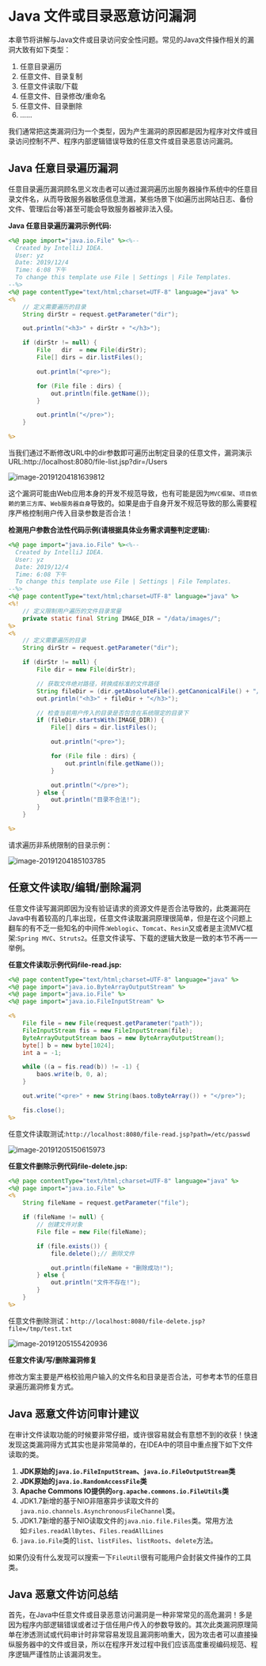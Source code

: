 # Java 文件或目录恶意访问漏洞

本章节将讲解与Java文件或目录访问安全性问题。常见的Java文件操作相关的漏洞大致有如下类型：

1. 任意目录遍历
2. 任意文件、目录复制
3. 任意文件读取/下载
4. 任意文件、目录修改/重命名
5. 任意文件、目录删除
6. ......

我们通常把这类漏洞归为一个类型，因为产生漏洞的原因都是因为程序对文件或目录访问控制不严、程序内部逻辑错误导致的任意文件或目录恶意访问漏洞。

## Java 任意目录遍历漏洞

任意目录遍历漏洞顾名思义攻击者可以通过漏洞遍历出服务器操作系统中的任意目录文件名，从而导致服务器敏感信息泄漏，某些场景下(如遍历出网站日志、备份文件、管理后台等)甚至可能会导致服务器被非法入侵。

**Java 任意目录遍历漏洞示例代码:**

```jsp
<%@ page import="java.io.File" %><%--
  Created by IntelliJ IDEA.
  User: yz
  Date: 2019/12/4
  Time: 6:08 下午
  To change this template use File | Settings | File Templates.
--%>
<%@ page contentType="text/html;charset=UTF-8" language="java" %>
<%
    // 定义需要遍历的目录
    String dirStr = request.getParameter("dir");

    out.println("<h3>" + dirStr + "</h3>");

    if (dirStr != null) {
        File   dir  = new File(dirStr);
        File[] dirs = dir.listFiles();

        out.println("<pre>");

        for (File file : dirs) {
            out.println(file.getName());
        }

        out.println("</pre>");
    }

%>
```

当我们通过不断修改URL中的dir参数即可遍历出制定目录的任意文件，漏洞演示URL:http://localhost:8080/file-list.jsp?dir=/Users

![image-20191204181639812](../../images/image-20191204181639812.png)

这个漏洞可能由Web应用本身的开发不规范导致，也有可能是因为`MVC框架`、`项目依赖的第三方库`、`Web服务器自身`导致的。如果是由于自身开发不规范导致的那么需要程序严格控制用户传入目录参数是否合法！

**检测用户参数合法性代码示例(请根据具体业务需求调整判定逻辑):**

```jsp
<%@ page import="java.io.File" %><%--
  Created by IntelliJ IDEA.
  User: yz
  Date: 2019/12/4
  Time: 6:08 下午
  To change this template use File | Settings | File Templates.
--%>
<%@ page contentType="text/html;charset=UTF-8" language="java" %>
<%!
    // 定义限制用户遍历的文件目录常量
    private static final String IMAGE_DIR = "/data/images/";
%>
<%
    // 定义需要遍历的目录
    String dirStr = request.getParameter("dir");

    if (dirStr != null) {
        File dir = new File(dirStr);

        // 获取文件绝对路径，转换成标准的文件路径
        String fileDir = (dir.getAbsoluteFile().getCanonicalFile() + "/").replace("\\\\", "").replaceAll("/+", "/");
        out.println("<h3>" + fileDir + "</h3>");

        // 检查当前用户传入的目录是否包含在系统限定的目录下
        if (fileDir.startsWith(IMAGE_DIR)) {
            File[] dirs = dir.listFiles();

            out.println("<pre>");

            for (File file : dirs) {
                out.println(file.getName());
            }

            out.println("</pre>");
        } else {
            out.println("目录不合法!");
        }
    }

%>
```

请求遍历非系统限制的目录示例：

![image-20191204185103785](../../images/image-20191204185103785.png)



## 任意文件读取/编辑/删除漏洞

任意文件读写漏洞即因为没有验证请求的资源文件是否合法导致的，此类漏洞在Java中有着较高的几率出现，任意文件读取漏洞原理很简单，但是在这个问题上翻车的有不乏一些知名的中间件:`Weblogic`、`Tomcat`、`Resin`又或者是主流MVC框架:`Spring MVC`、`Struts2`。任意文件读写、下载的逻辑大致是一致的本节不再一一举例。

**任意文件读取示例代码file-read.jsp:**

```jsp
<%@ page contentType="text/html;charset=UTF-8" language="java" %>
<%@ page import="java.io.ByteArrayOutputStream" %>
<%@ page import="java.io.File" %>
<%@ page import="java.io.FileInputStream" %>

<%
    File file = new File(request.getParameter("path"));
    FileInputStream fis = new FileInputStream(file);
    ByteArrayOutputStream baos = new ByteArrayOutputStream();
    byte[] b = new byte[1024];
    int a = -1;

    while ((a = fis.read(b)) != -1) {
        baos.write(b, 0, a);
    }

    out.write("<pre>" + new String(baos.toByteArray()) + "</pre>");

    fis.close();
%>
```

任意文件读取测试:`http://localhost:8080/file-read.jsp?path=/etc/passwd`

![image-20191205150615973](../../images/image-20191205150615973.png)



**任意文件删除示例代码file-delete.jsp:**

```jsp
<%@ page contentType="text/html;charset=UTF-8" language="java" %>
<%@ page import="java.io.File" %>
<%
    String fileName = request.getParameter("file");

    if (fileName != null) {
        // 创建文件对象
        File file = new File(fileName);

        if (file.exists()) {
            file.delete();// 删除文件

            out.println(fileName + "删除成功!");
        } else {
            out.println("文件不存在!");
        }
    }
%>
```

任意文件删除测试：`http://localhost:8080/file-delete.jsp?file=/tmp/test.txt`

![image-20191205155420936](../../images/image-20191205155420936.png)



**任意文件读/写/删除漏洞修复**

修改方案主要是严格校验用户输入的文件名和目录是否合法，可参考本节的任意目录遍历漏洞修复方式。



##  Java 恶意文件访问审计建议

在审计文件读取功能的时候要非常仔细，或许很容易就会有意想不到的收获！快速发现这类漏洞得方式其实也是非常简单的，在IDEA中的项目中重点搜下如下文件读取的类。

1. **JDK原始的`java.io.FileInputStream`、`java.io.FileOutputStream`类**
2. **JDK原始的`java.io.RandomAccessFile`类**
3. **Apache Commons IO提供的`org.apache.commons.io.FileUtils`类**
4. JDK1.7新增的基于NIO非阻塞异步读取文件的`java.nio.channels.AsynchronousFileChannel`类。
5. JDK1.7新增的基于NIO读取文件的`java.nio.file.Files`类。常用方法如:`Files.readAllBytes`、`Files.readAllLines`
6. `java.io.File`类的`list`、`listFiles`、`listRoots`、`delete`方法。

如果仍没有什么发现可以搜索一下`FileUtil`很有可能用户会封装文件操作的工具类。

## Java 恶意文件访问总结

首先，在Java中任意文件或目录恶意访问漏洞是一种非常常见的高危漏洞！多是因为程序内部逻辑错误或者过于信任用户传入的参数导致的。其次此类漏洞原理简单在渗透测试或代码审计时非常容易发现且漏洞影响重大，因为攻击者可以直接操纵服务器中的文件或目录，所以在程序开发过程中我们应该高度重视编码规范、程序逻辑严谨性防止该漏洞发生。